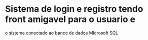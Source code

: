 # Sistema de login e registro tendo front amigavel para o usuario e
  o sistema conectado ao banco de dados Microsoft SQL

